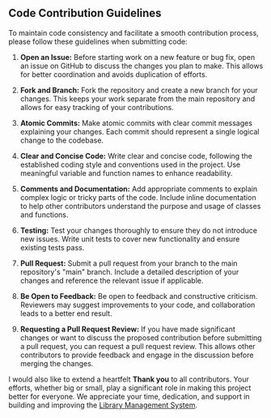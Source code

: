 ## Code Contribution Guidelines

To maintain code consistency and facilitate a smooth contribution process, please follow these guidelines when submitting code:

1. **Open an Issue:** Before starting work on a new feature or bug fix, open an issue on GitHub to discuss the changes you plan to make. This allows for better coordination and avoids duplication of efforts.

2. **Fork and Branch:** Fork the repository and create a new branch for your changes. This keeps your work separate from the main repository and allows for easy tracking of your contributions.

3. **Atomic Commits:** Make atomic commits with clear commit messages explaining your changes. Each commit should represent a single logical change to the codebase.

4. **Clear and Concise Code:** Write clear and concise code, following the established coding style and conventions used in the project. Use meaningful variable and function names to enhance readability.

5. **Comments and Documentation:** Add appropriate comments to explain complex logic or tricky parts of the code. Include inline documentation to help other contributors understand the purpose and usage of classes and functions.

6. **Testing:** Test your changes thoroughly to ensure they do not introduce new issues. Write unit tests to cover new functionality and ensure existing tests pass.

7. **Pull Request:** Submit a pull request from your branch to the main repository's "main" branch. Include a detailed description of your changes and reference the relevant issue if applicable.

8. **Be Open to Feedback:** Be open to feedback and constructive criticism. Reviewers may suggest improvements to your code, and collaboration leads to a better end result.

9. **Requesting a Pull Request Review:** If you have made significant changes or want to discuss the proposed contribution before submitting a pull request, you can request a pull request review. This allows other contributors to provide feedback and engage in the discussion before merging the changes.

I would also like to extend a heartfelt **Thank you** to all contributors. Your efforts, whether big or small, play a significant role in making this project better for everyone. We appreciate your time, dedication, and support in building and improving the [Library Management System](https://github.com/CheetahCodes21/Java-Library-Management-System.git).
